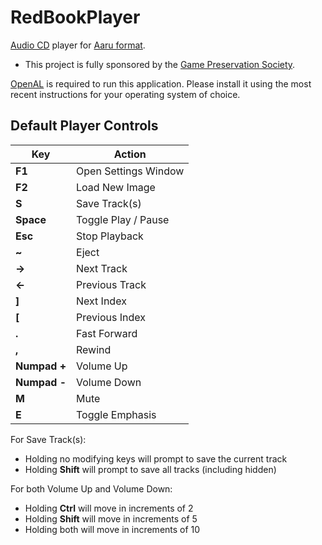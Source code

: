 # RedBookPlayer

[Audio CD](https://en.wikipedia.org/wiki/Compact_Disc_Digital_Audio) player for [Aaru format](https://github.com/aaru-dps/Aaru).

* This project is fully sponsored by the [Game Preservation Society](https://www.gamepres.org/en/).

[OpenAL](https://www.openal.org/) is required to run this application. Please install it using the most recent instructions for your operating system of choice.

## Default Player Controls

| Key | Action |
| --- | ------ |
| **F1**  | Open Settings Window |
| **F2** | Load New Image |
| **S** | Save Track(s) |
| **Space** | Toggle Play / Pause |
| **Esc** | Stop Playback |
| **~** | Eject |
| **&#8594;** | Next Track |
| **&#8592;** | Previous Track |
| **]** | Next Index |
| **[** | Previous Index |
| **.** | Fast Forward |
| **,** | Rewind |
| **Numpad +** | Volume Up |
| **Numpad -** | Volume Down |
| **M** | Mute |
| **E** | Toggle Emphasis |

For Save Track(s):
- Holding no modifying keys will prompt to save the current track
- Holding **Shift** will prompt to save all tracks (including hidden)

For both Volume Up and Volume Down:
- Holding **Ctrl** will move in increments of 2
- Holding **Shift** will move in increments of 5
- Holding both will move in increments of 10